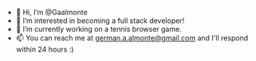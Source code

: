 - 👋 Hi, I’m @Gaalmonte
- 👀 I’m interested in becoming a full stack developer!
- 🌱 I’m currently working on a tennis browser game.
- 📫 You can reach me at german.a.almonte@gmail.com and I'll respond within 24 hours :)

<!---
Gaalmonte/Gaalmonte is a ✨ special ✨ repository because its `README.md` (this file) appears on your GitHub profile.
You can click the Preview link to take a look at your changes.
--->
